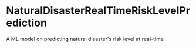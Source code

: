 # NaturalDisasterRealTimeRiskLevelPrediction
A ML model on predicting natural disaster's risk level at real-time
